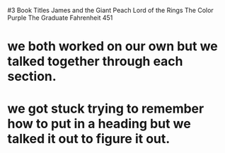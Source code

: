 #3 Book Titles
James and the Giant Peach
Lord of the Rings
The Color Purple
The Graduate
Fahrenheit 451

# we both worked on our own but we talked together through each section.
# we got stuck trying to remember how to put in a heading but we talked it out to figure it out.
